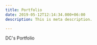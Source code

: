 ```yaml
---
title: Portfolio
date: 2019-05-12T12:14:34.000+06:00
description: This is meta description.

---
```

DC's Portfolio